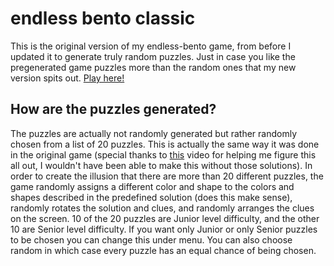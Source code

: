 # endless bento classic
This is the original version of my endless-bento game, from before I updated it to generate truly random puzzles. Just in case you like the pregenerated game puzzles more than the random ones that my new version spits out. [Play here!](https://esmane.github.io/endless-bento-classic/)

## How are the puzzles generated?
The puzzles are actually not randomly generated but rather randomly chosen from a list of 20 puzzles. This is actually the same way it was done in the original game (special thanks to [this](https://www.youtube.com/watch?v=MdZdbBqDUuM) video for helping me figure this all out, I wouldn't have been able to make this without those solutions). In order to create the illusion that there are more than 20 different puzzles, the game randomly assigns a different color and shape to the colors and shapes described in the predefined solution (does this make sense), randomly rotates the solution and clues, and randomly arranges the clues on the screen. 10 of the 20 puzzles are Junior level difficulty, and the other 10 are Senior level difficulty. If you want only Junior or only Senior puzzles to be chosen you can change this under menu. You can also choose random in which case every puzzle has an equal chance of being chosen.
